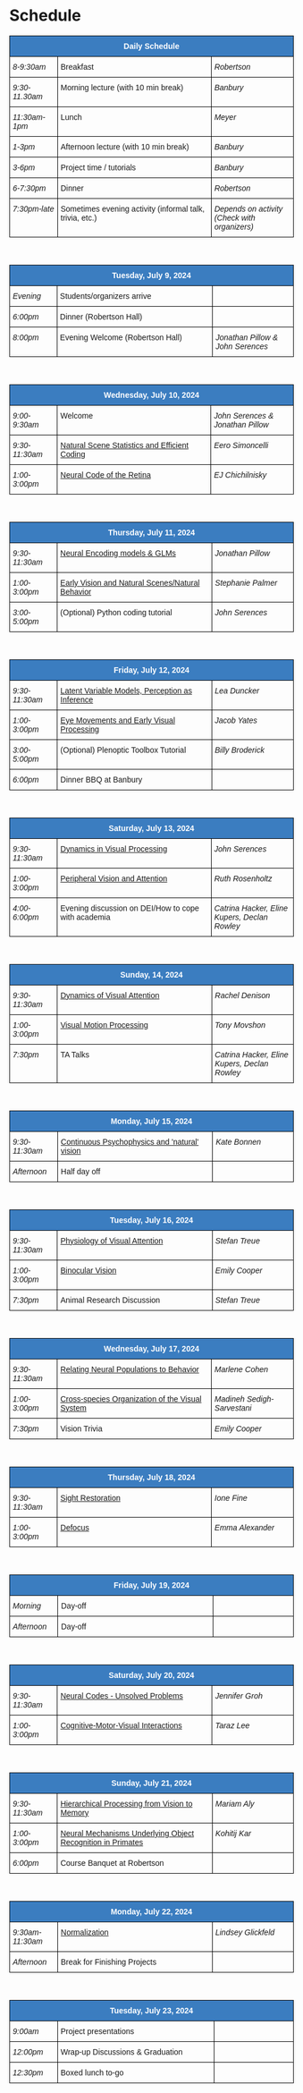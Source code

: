 # Schedule

<style type="text/css">
.tg  {border-collapse:collapse;border-spacing:0; width:53vw;}
.tg td{border-color:black;border-style:solid;border-width:1px;font-family:Arial, sans-serif;font-size:14px;
  overflow:hidden;padding:10px 5px;word-break:normal;}
.tg th{border-color:black;border-style:solid;border-width:1px;font-family:Arial, sans-serif;font-size:14px;
  font-weight:normal;overflow:hidden;padding:10px 5px;word-break:normal;}
.tg .tg-jn54{background-color:#3b7dc0;border-color:#000000;color:#ffffff;text-align:center;vertical-align:top}
.tg .tg-73oq{border-color:#000000;text-align:left;vertical-align:top;width:30vw;}
.tg .tg-lmxn{border-color:#000000;font-style:italic;text-align:left;vertical-align:top;width:15vw;}
.tg .tg-left{border-color:#000000;font-style:italic;text-align:left;vertical-align:top;width:8vw;}
</style>
<table class="tg">
<thead>
  <tr>
    <th class="tg-jn54" colspan="3"><span style="font-weight:bold">Daily Schedule</span></th>
  </tr>
</thead>
<tbody>
  <tr>
    <td class="tg-left">8-9:30am</td>
    <td class="tg-73oq">Breakfast</td>
    <td class="tg-lmxn">Robertson</td>
  </tr>
  <tr>
    <td class="tg-left">9:30-11.30am</td>
    <td class="tg-73oq">Morning lecture (with 10 min break)</a></td>
    <td class="tg-lmxn">Banbury</span></td>
  </tr>
  <tr>
    <td class="tg-left">11:30am-1pm</td>
    <td class="tg-73oq">Lunch</a></td>
    <td class="tg-lmxn">Meyer</td>
  </tr>
  <tr>
    <td class="tg-left">1-3pm</td>
    <td class="tg-73oq">Afternoon lecture (with 10 min break)</a></td>
    <td class="tg-lmxn">Banbury</td>
  </tr>
  <tr>
    <td class="tg-left">3-6pm</td>
    <td class="tg-73oq">Project time / tutorials</a></td>
    <td class="tg-lmxn">Banbury</td>
  </tr>
  <tr>
    <td class="tg-left">6-7:30pm</td>
    <td class="tg-73oq">Dinner</a></td>
    <td class="tg-lmxn">Robertson</td>
  </tr>
  <tr>
    <td class="tg-left">7:30pm-late</td>
    <td class="tg-73oq">Sometimes evening activity (informal talk, trivia, etc.)</a></td>
    <td class="tg-lmxn">Depends on activity (Check with organizers)</td>
  </tr>
</tbody>
</table>

<br>

<table class="tg">
<thead>
  <tr>
    <th class="tg-jn54" colspan="3"><span style="font-weight:bold">Tuesday, July 9, 2024</span></th>
  </tr>
</thead>
<tbody>
  <tr>
    <td class="tg-left">Evening</td>
    <td class="tg-73oq">Students/organizers arrive</td>
    <td class="tg-lmxn"></td>
    <!-- <td class="tg-lmxn">John Serences & Jonathan Pillow</td> -->
  </tr>
  <tr>
    <td class="tg-left">6:00pm</td>
    <td class="tg-73oq">Dinner (Robertson Hall)</td>
    <td class="tg-lmxn"></td>
  </tr>
  <tr>
    <td class="tg-left">8:00pm</td>
    <td class="tg-73oq">Evening Welcome (Robertson Hall)</td>
    <td class="tg-lmxn">Jonathan Pillow & John Serences</span></td>
  </tr>
  <!-- <tr>
    <td class="tg-left">1:00-3:00pm</td>
    <td class="tg-73oq"><a href="https://cshl-comp-neuro-vision.github.io/website/2024/lecture_notes.html#john-serences">Models of Attention</a></td>
    <td class="tg-lmxn">John Serences</td>
  </tr> -->
</tbody>
</table>

<br>

<table class="tg">
<thead>
  <tr>
    <th class="tg-jn54" colspan="3"><span style="font-weight:bold">Wednesday, July 10, 2024</span></th>
  </tr>
</thead>
<tbody>
  <tr>
    <td class="tg-left">9:00-9:30am</td>
    <td class="tg-73oq">Welcome</td>
    <td class="tg-lmxn">John Serences & Jonathan Pillow</td>
  </tr>
    <tr>
    <td class="tg-left">9:30-11:30am</td>
    <td class="tg-73oq"><a href="https://cshl-comp-neuro-vision.github.io/website/2024/lecture_notes.html#eero-simoncelli">Natural Scene Statistics and Efficient Coding</td>
    <td class="tg-lmxn">Eero Simoncelli</span></td>
  </tr>
  <tr>
    <td class="tg-left">1:00-3:00pm</td>
    <td class="tg-73oq"><a href="https://cshl-comp-neuro-vision.github.io/website/2024/lecture_notes.html#ej-chichilnisky">Neural Code of the Retina</a></td>
    <td class="tg-lmxn">EJ Chichilnisky</span></td>
  </tr>
</tbody>
</table>

<br>

<table class="tg">
<thead>
  <tr>
    <th class="tg-jn54" colspan="3"><span style="font-weight:bold">Thursday, July 11, 2024</span></th>
  </tr>
</thead>
<tbody>
  <tr>
    <td class="tg-left">9:30-11:30am</td>
    <td class="tg-73oq"><a href="https://cshl-comp-neuro-vision.github.io/website/2024/lecture_notes.html#jonathan-pillow">Neural Encoding models & GLMs</td>
    <td class="tg-lmxn">Jonathan Pillow</span></td>
  </tr>
  <tr>
    <td class="tg-left">1:00-3:00pm</td>
    <td class="tg-73oq"><a href="https://cshl-comp-neuro-vision.github.io/website/2024/lecture_notes.html#stephanie-palmer">Early Vision and Natural Scenes/Natural Behavior</td>
    <td class="tg-lmxn">Stephanie Palmer</td>
  </tr>
  <tr>
    <td class="tg-left">3:00-5:00pm</td>
    <td class="tg-73oq">(Optional) Python coding tutorial</td>
    <td class="tg-lmxn">John Serences</td>
  </tr>
</tbody>
</table>

<br>

<table class="tg">
<thead>
  <tr>
    <th class="tg-jn54" colspan="3"><span style="font-weight:bold">Friday, July 12, 2024</span></th>
  </tr>
</thead>
<tbody>
  <tr>
    <td class="tg-left">9:30-11:30am</td>
    <td class="tg-73oq"><a href="https://cshl-comp-neuro-vision.github.io/website/2024/lecture_notes.html#lea-duncker">Latent Variable Models, Perception as Inference</td>
    <td class="tg-lmxn">Lea Duncker</span></td>
  </tr>
  <tr>
    <td class="tg-left">1:00-3:00pm</td>
    <td class="tg-73oq"><a href="https://cshl-comp-neuro-vision.github.io/website/2024/lecture_notes.html#jacob-yates">Eye Movements and Early Visual Processing</td>
    <td class="tg-lmxn">Jacob Yates</span></td>
  </tr>
  <tr>
    <td class="tg-left">3:00-5:00pm</td>
    <td class="tg-73oq">(Optional) Plenoptic Toolbox Tutorial</td>
    <td class="tg-lmxn">Billy Broderick</td>
  </tr>
  <tr>
    <td class="tg-left">6:00pm</td>
    <td class="tg-73oq">Dinner BBQ at Banbury</td>
    <td class="tg-lmxn"></td>
  </tr>
</tbody>
</table>

<br>


<table class="tg">
<thead>
  <tr>
    <th class="tg-jn54" colspan="3"><span style="font-weight:bold">Saturday, July 13, 2024</span></th>
  </tr>
</thead>
<tbody>
  <tr>
    <td class="tg-left">9:30-11:30am</td>
    <td class="tg-73oq"><a href="https://cshl-comp-neuro-vision.github.io/website/2024/lecture_notes.html#john-serences">Dynamics in Visual Processing</a></td>
    <td class="tg-lmxn">John Serences</td>
  </tr>
  <tr>
    <td class="tg-left">1:00-3:00pm</td>
    <td class="tg-73oq"><a href="https://cshl-comp-neuro-vision.github.io/website/2024/lecture_notes.html#ruth-rosenholtz">Peripheral Vision and Attention</td>
    <td class="tg-lmxn">Ruth Rosenholtz</td>
  </tr>
    <tr>
    <td class="tg-left">4:00-6:00pm</td>
    <td class="tg-73oq">Evening discussion on DEI/How to cope with academia</td>
    <td class="tg-lmxn">Catrina Hacker, Eline Kupers, Declan Rowley</td>
  </tr>
</tbody>
</table>

<br>

<table class="tg">
<thead>
  <tr>
    <th class="tg-jn54" colspan="3"><span style="font-weight:bold">Sunday, 14, 2024</span></th>
  </tr>
</thead>
<tbody>
  <tr>
    <td class="tg-left">9:30-11:30am</td>
    <td class="tg-73oq"><a href="https://cshl-comp-neuro-vision.github.io/website/2024/lecture_notes.html#rachel-denison">Dynamics of Visual Attention</td>
    <td class="tg-lmxn">Rachel Denison</td>
  </tr>
  <tr>
    <td class="tg-left">1:00-3:00pm</td>
    <td class="tg-73oq"><a href="https://cshl-comp-neuro-vision.github.io/website/2024/lecture_notes.html#tony-movshon">Visual Motion Processing</td>
    <td class="tg-lmxn">Tony Movshon</td>
  </tr>
  <tr>
    <td class="tg-left">7:30pm</td>
    <td class="tg-73oq">TA Talks</td>
    <td class="tg-lmxn">Catrina Hacker, Eline Kupers, Declan Rowley</td>
  </tr>
</tbody>
</table>

<br>

<table class="tg">
<thead>
  <tr>
    <th class="tg-jn54" colspan="3"><span style="font-weight:bold">Monday, July 15, 2024</span></th>
  </tr>
</thead>
<tbody>
  <tr>
    <td class="tg-left">9:30-11:30am</td>
    <td class="tg-73oq"><a href="https://cshl-comp-neuro-vision.github.io/website/2024/lecture_notes.html#kate-bonnen">Continuous Psychophysics and 'natural' vision</td>
    <td class="tg-lmxn">Kate Bonnen</span></td>
  </tr>
  <tr>
    <td class="tg-left">Afternoon</td>
    <td class="tg-73oq">Half day off</td>
    <td class="tg-lmxn"></td>
  </tr>
</tbody>
</table>

<br>

<table class="tg">
<thead>
  <tr>
    <th class="tg-jn54" colspan="3"><span style="font-weight:bold">Tuesday, July 16, 2024</span></th>
  </tr>
</thead>
<tbody>
  <tr>
    <td class="tg-left">9:30-11:30am</td>
    <td class="tg-73oq"><a href="https://cshl-comp-neuro-vision.github.io/website/2024/lecture_notes.html#stefan-treue">Physiology of Visual Attention</td>
    <td class="tg-lmxn">Stefan Treue</span></td>
  </tr>
  <tr>
    <td class="tg-left">1:00-3:00pm</td>
    <td class="tg-73oq"><a href="https://cshl-comp-neuro-vision.github.io/website/2024/lecture_notes.html#emily-cooper">Binocular Vision</td>
    <td class="tg-lmxn">Emily Cooper</td>
  </tr>
  <tr>
    <td class="tg-left">7:30pm</td>
    <td class="tg-73oq">Animal Research Discussion</td>
    <td class="tg-lmxn">Stefan Treue</td>
  </tr>
</tbody>
</table>

<br>

<table class="tg">
<thead>
  <tr>
    <th class="tg-jn54" colspan="3"><span style="font-weight:bold">Wednesday, July 17, 2024</span></th>
  </tr>
</thead>
<tbody>
<tr>
    <td class="tg-left">9:30-11:30am</td>
    <td class="tg-73oq"><a href="https://cshl-comp-neuro-vision.github.io/website/2024/lecture_notes.html#marlene-cohen">Relating Neural Populations to Behavior</td>
    <td class="tg-lmxn">Marlene Cohen</span></td>
  </tr>
  <tr>
    <td class="tg-left">1:00-3:00pm</td>
    <td class="tg-73oq"><a href="https://cshl-comp-neuro-vision.github.io/website/2024/lecture_notes.html#madineh-sedigh-sarvestani">Cross-species Organization of the Visual System</td>
    <td class="tg-lmxn">Madineh Sedigh-Sarvestani</td>
  </tr>
  <tr>
    <td class="tg-left">7:30pm</td>
    <td class="tg-73oq">Vision Trivia</td>
    <td class="tg-lmxn">Emily Cooper</td>
  </tr>
</tbody>
</table>

<br>

<table class="tg">
<thead>
  <tr>
    <th class="tg-jn54" colspan="3"><span style="font-weight:bold">Thursday, July 18, 2024</span></th>
  </tr>
</thead>
<tbody>
  <tr>
    <td class="tg-left">9:30-11:30am</td>
    <td class="tg-73oq"><a href="https://cshl-comp-neuro-vision.github.io/website/2024/lecture_notes.html#ione-fine">Sight Restoration</td>
    <td class="tg-lmxn">Ione Fine</span></td>
  </tr>
  <tr>
    <td class="tg-left">1:00-3:00pm</td>
    <td class="tg-73oq"><a href="https://cshl-comp-neuro-vision.github.io/website/2024/lecture_notes.html#emma-alexander">Defocus</td>
    <td class="tg-lmxn">Emma Alexander</td>
  </tr>
</tbody>
</table>

<br>

<table class="tg">
<thead>
  <tr>
    <th class="tg-jn54" colspan="3"><span style="font-weight:bold">Friday, July 19, 2024</span></th>
  </tr>
</thead>
<tbody>
  <tr>
    <td class="tg-left">Morning</td>
    <td class="tg-73oq">Day-off</td>
    <td class="tg-lmxn"></td>
  </tr>
  <tr>
    <td class="tg-left">Afternoon</td>
    <td class="tg-73oq">Day-off</td>
    <td class="tg-lmxn"></td>
  </tr>
</tbody>
</table>

<br>

<table class="tg">
<thead>
  <tr>
    <th class="tg-jn54" colspan="3"><span style="font-weight:bold">Saturday, July 20, 2024</span></th>
  </tr>
</thead>
<tbody>
  <tr>
    <td class="tg-left">9:30-11:30am</td>
    <td class="tg-73oq"><a href="https://cshl-comp-neuro-vision.github.io/website/2024/lecture_notes.html#jennifer-groh">Neural Codes - Unsolved Problems</td>
    <td class="tg-lmxn">Jennifer Groh</td>
  </tr>
  <tr>
    <td class="tg-left">1:00-3:00pm</td>
    <td class="tg-73oq"><a href="https://cshl-comp-neuro-vision.github.io/website/2024/lecture_notes.html#taraz-lee">Cognitive-Motor-Visual Interactions</td>
    <td class="tg-lmxn">Taraz Lee</span></td>
  </tr>
</tbody>
</table>

<br>


<table class="tg">
<thead>
  <tr>
    <th class="tg-jn54" colspan="3"><span style="font-weight:bold">Sunday, July 21, 2024</span></th>
  </tr>
</thead>
<tbody>
  <tr>
    <td class="tg-left">9:30-11:30am</td>
    <td class="tg-73oq"><a href="https://cshl-comp-neuro-vision.github.io/website/2024/lecture_notes.html#mariam-aly">Hierarchical Processing from Vision to Memory</td>
    <td class="tg-lmxn">Mariam Aly</span></td>
  </tr>
  <tr>
    <td class="tg-left">1:00-3:00pm</td>
    <td class="tg-73oq"><a href="https://cshl-comp-neuro-vision.github.io/website/2024/lecture_notes.html#kohitij-kar">Neural Mechanisms Underlying Object Recognition in Primates</td>
    <td class="tg-lmxn">Kohitij Kar</span></td>
  </tr>
  <tr>
    <td class="tg-left">6:00pm</td>
    <td class="tg-73oq">Course Banquet at Robertson</td>
    <td class="tg-lmxn"></td>
  </tr>
</tbody>
</table>

<br>


<table class="tg">
<thead>
  <tr>
    <th class="tg-jn54" colspan="3"><span style="font-weight:bold">Monday, July 22, 2024</span></th>
  </tr>
</thead>
<tbody>
  <tr>
    <td class="tg-left">9:30am-11:30am</td>
    <td class="tg-73oq"><a href="https://cshl-comp-neuro-vision.github.io/website/2024/lecture_notes.html#lindsey-glickfeld">Normalization</td>
    <td class="tg-lmxn">Lindsey Glickfeld</span></td>
  </tr>
  <tr>
    <td class="tg-left">Afternoon</td>
    <td class="tg-73oq">Break for Finishing Projects</td>
    <td class="tg-lmxn"></td>
  </tr>
</tbody>
</table>

<br>

<table class="tg">
<thead>
  <tr>
    <th class="tg-jn54" colspan="3"><span style="font-weight:bold">Tuesday, July 23, 2024</span></th>
  </tr>
</thead>
<tbody>
  <tr>
    <td class="tg-left">9:00am</td>
    <td class="tg-73oq">Project presentations</td>
    <td class="tg-lmxn"></span></td>
  </tr>
  <tr>
    <td class="tg-left">12:00pm</td>
    <td class="tg-73oq">Wrap-up Discussions & Graduation</td>
    <td class="tg-lmxn"></td>
  </tr>
  <tr>
    <td class="tg-left">12:30pm</td>
    <td class="tg-73oq">Boxed lunch to-go</td>
    <td class="tg-lmxn"></td>
  </tr>
</tbody>
</table>

<br>